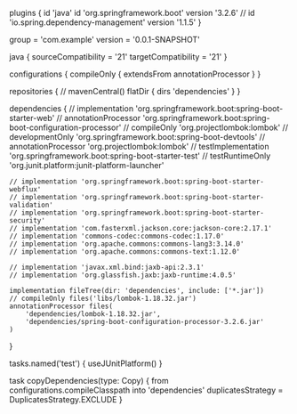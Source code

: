 plugins {
	id 'java'
	id 'org.springframework.boot' version '3.2.6'
	// id 'io.spring.dependency-management' version '1.1.5'
}

group = 'com.example'
version = '0.0.1-SNAPSHOT'

java {
	sourceCompatibility = '21'
	targetCompatibility = '21'
}

configurations {
	compileOnly {
		extendsFrom annotationProcessor
	}
}

repositories {
	// mavenCentral()
	flatDir {
      dirs 'dependencies'
  }
}

dependencies {
	// implementation 'org.springframework.boot:spring-boot-starter-web'
	// annotationProcessor 'org.springframework.boot:spring-boot-configuration-processor'
	// compileOnly 'org.projectlombok:lombok'
	// developmentOnly 'org.springframework.boot:spring-boot-devtools'
	// annotationProcessor 'org.projectlombok:lombok'
	// testImplementation 'org.springframework.boot:spring-boot-starter-test'
	// testRuntimeOnly 'org.junit.platform:junit-platform-launcher'

	// implementation 'org.springframework.boot:spring-boot-starter-webflux'
	// implementation 'org.springframework.boot:spring-boot-starter-validation'
	// implementation 'org.springframework.boot:spring-boot-starter-security'
	// implementation 'com.fasterxml.jackson.core:jackson-core:2.17.1'
	// implementation 'commons-codec:commons-codec:1.17.0'
	// implementation 'org.apache.commons:commons-lang3:3.14.0'
	// implementation 'org.apache.commons:commons-text:1.12.0'

	// implementation 'javax.xml.bind:jaxb-api:2.3.1'
	// implementation 'org.glassfish.jaxb:jaxb-runtime:4.0.5'
 
  	implementation fileTree(dir: 'dependencies', include: ['*.jar'])
	// compileOnly files('libs/lombok-1.18.32.jar')
	annotationProcessor files(
		'dependencies/lombok-1.18.32.jar', 
		'dependencies/spring-boot-configuration-processor-3.2.6.jar'
	)
}

tasks.named('test') {
	useJUnitPlatform()
}

task copyDependencies(type: Copy) {
   from configurations.compileClasspath
   into 'dependencies'
	 duplicatesStrategy = DuplicatesStrategy.EXCLUDE
}
